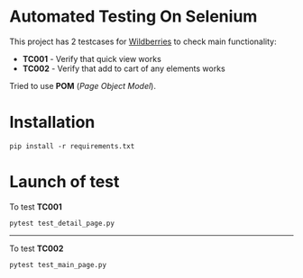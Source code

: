 # Automated Testing On Selenium
This project has 2 testcases for [Wildberries](https://www.wildberries.ru/) to check main functionality:
* **TC001** - Verify that quick view works
* **TC002** - Verify that add to cart of any elements works

Tried to use **POM** (_Page Object Model_).
# Installation
```
pip install -r requirements.txt
```
# Launch of test
To test **TC001**
```
pytest test_detail_page.py
```
***
To test **TC002**
```
pytest test_main_page.py
```